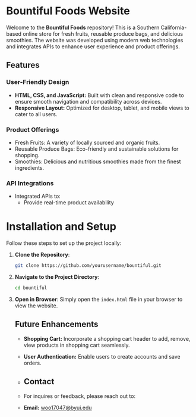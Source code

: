 # Bountiful Foods Website

Welcome to the **Bountiful Foods** repository! This is a Southern California-based online 
store for fresh fruits, reusable produce bags, and delicious smoothies. The website was 
developed using modern web technologies and integrates APIs to enhance user experience and 
product offerings.

## Features

### User-Friendly Design
- **HTML, CSS, and JavaScript:** Built with clean and responsive code to ensure smooth navigation
and compatibility across devices.
- **Responsive Layout:** Optimized for desktop, tablet, and mobile views to cater to all users.

### Product Offerings
- Fresh Fruits: A variety of locally sourced and organic fruits.
- Reusable Produce Bags: Eco-friendly and sustainable solutions for shopping.
- Smoothies: Delicious and nutritious smoothies made from the finest ingredients.

### API Integrations
- Integrated APIs to:
  - Provide real-time product availability

# Installation and Setup

Follow these steps to set up the project locally:

1. **Clone the Repository**:
   ```bash
   git clone https://github.com/yourusername/bountiful.git
   ```

2. **Navigate to the Project Directory**:
   ```bash
   cd bountiful
   ```

3. **Open in Browser**:
   Simply open the `index.html` file in your browser to view the website.

   ## Future Enhancements
   - **Shopping Cart:** Incorporate a shopping cart header to add, remove, view products in shopping cart seamlessly.
   - **User Authentication:** Enable users to create accounts and save orders.
  
   - ## Contact
  
   - For inquires or feedback, please reach out to:
   - **Email:** woo17047@byui.edu
